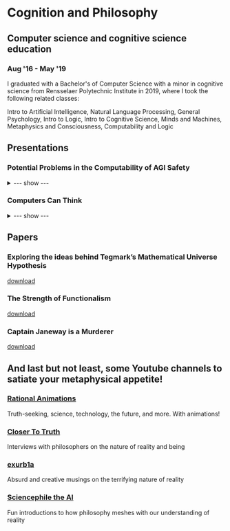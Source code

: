 # Cognition and Philosophy

## Computer science and cognitive science education
### Aug '16 - May '19

I graduated with a Bachelor's of Computer Science with a minor in cognitive science from Rensselaer Polytechnic Institute in 2019, where I took the following related classes:

Intro to Artificial Intelligence, Natural Language Processing, General Psychology, Intro to Logic, Intro to Cognitive Science, Minds and Machines, Metaphysics and Consciousness, Computability and Logic



## Presentations
### Potential Problems in the Computability of AGI Safety
<details><summary>--- show ---</summary>
  <iframe src="https://docs.google.com/presentation/d/e/2PACX-1vQgfdEUPjBkTBnuP0ZmNgE_E6zUericpJhRVXG5ikXXaasVcokh6HO2jUaJHpPsSYFlNcKDKuUOQit3/embed" frameborder="0" width="800" height="488" allowfullscreen="true" mozallowfullscreen="true" webkitallowfullscreen="true"></iframe>
</details>

### Computers Can Think
<details><summary>--- show ---</summary>
  <iframe src="https://docs.google.com/presentation/d/e/2PACX-1vQtj5cpp2wLLy3-CoSk9oeTrABV57CfFpdi9GSw4GxYWaDvW2tI_1cpYdP3rQ4WJZBwIl-5JnUT9cSI/embed" frameborder="0" width="800" height="488" allowfullscreen="true" mozallowfullscreen="true" webkitallowfullscreen="true"></iframe>
</details>

## Papers

### Exploring the ideas behind Tegmark’s Mathematical Universe Hypothesis
<a href="https://docs.google.com/document/u/1/export?format=pdf&id=1gfJ47zM4Zu7bnum7FMmkjHPuwDyeKyaBS2AwtYIaGg4">download</a>

### The Strength of Functionalism
<a href="https://docs.google.com/document/u/1/export?format=pdf&id=15LXszngQzLzm9hcvEgYiU5v5TPpYm0vqMhVSsPGzZJM">download</a>

### Captain Janeway is a Murderer
<a href="https://docs.google.com/document/u/1/export?format=pdf&id=1-sii_ngWD1BtEory2GaTTPL-d0VMoK-UfS2l0tl0T3I">download</a>


## And last but not least, some Youtube channels to satiate your metaphysical appetite!

### [Rational Animations](https://www.youtube.com/c/RationalAnimations)
Truth-seeking, science, technology, the future, and more. With animations!

### [Closer To Truth](https://www.youtube.com/c/CloserToTruthTV)
Interviews with philosophers on the nature of reality and being

### [exurb1a](https://www.youtube.com/c/Exurb1a)
Absurd and creative musings on the terrifying nature of reality

### [Sciencephile the AI](https://www.youtube.com/c/SciencephiletheAI)
Fun introductions to how philosophy meshes with our understanding of reality

